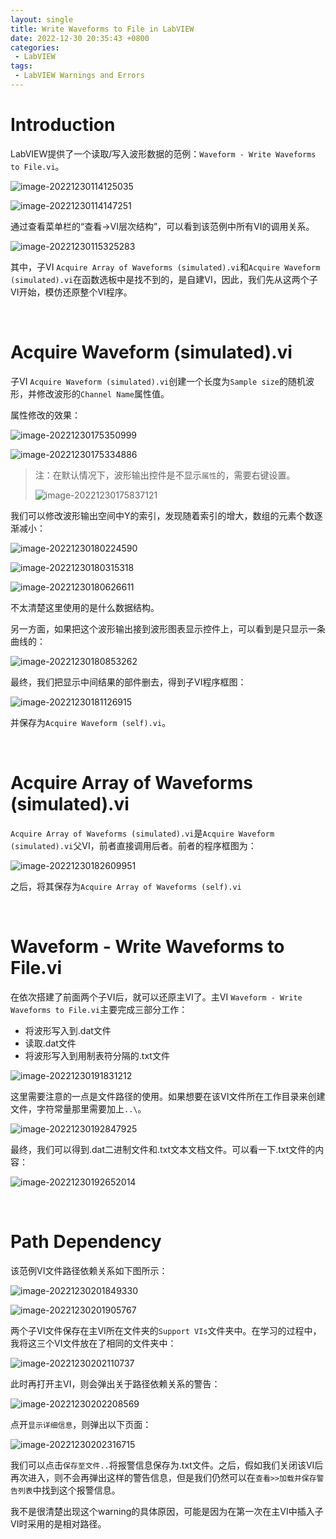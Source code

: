 ```yaml
---
layout: single
title: Write Waveforms to File in LabVIEW
date: 2022-12-30 20:35:43 +0800
categories: 
 - LabVIEW
tags:
 - LabVIEW Warnings and Errors
---
```


# Introduction

LabVIEW提供了一个读取/写入波形数据的范例：`Waveform - Write Waveforms to File.vi`。

![image-20221230114125035](https://github.com/HelloWorld-1017/blog-images/blob/main/migration/DeLLLaptop/image-20221230114125035.png?raw=true)

![image-20221230114147251](https://github.com/HelloWorld-1017/blog-images/blob/main/migration/DeLLLaptop/image-20221230114147251.png?raw=true)

通过查看菜单栏的“查看->VI层次结构”，可以看到该范例中所有VI的调用关系。

![image-20221230115325283](https://github.com/HelloWorld-1017/blog-images/blob/main/migration/DeLLLaptop/image-20221230115325283.png?raw=true)

其中，子VI `Acquire Array of Waveforms (simulated).vi`和`Acquire Waveform (simulated).vi`在函数选板中是找不到的，是自建VI，因此，我们先从这两个子VI开始，模仿还原整个VI程序。

<br>

# Acquire Waveform (simulated).vi

子VI `Acquire Waveform (simulated).vi`创建一个长度为`Sample size`的随机波形，并修改波形的`Channel Name`属性值。

属性修改的效果：

![image-20221230175350999](https://github.com/HelloWorld-1017/blog-images/blob/main/migration/DeLLLaptop/image-20221230175350999.png?raw=true)

![image-20221230175334886](https://github.com/HelloWorld-1017/blog-images/blob/main/migration/DeLLLaptop/image-20221230175334886.png?raw=true)

> 注：在默认情况下，波形输出控件是不显示`属性`的，需要右键设置。
>
> ![image-20221230175837121](https://github.com/HelloWorld-1017/blog-images/blob/main/migration/DeLLLaptop/image-20221230175837121.png?raw=true)

我们可以修改波形输出空间中Y的索引，发现随着索引的增大，数组的元素个数逐渐减小：

![image-20221230180224590](https://github.com/HelloWorld-1017/blog-images/blob/main/migration/DeLLLaptop/image-20221230180224590.png?raw=true)

![image-20221230180315318](https://github.com/HelloWorld-1017/blog-images/blob/main/migration/DeLLLaptop/image-20221230180315318.png?raw=true)

![image-20221230180626611](https://github.com/HelloWorld-1017/blog-images/blob/main/migration/DeLLLaptop/image-20221230180626611.png?raw=true)

不太清楚这里使用的是什么数据结构。

另一方面，如果把这个波形输出接到波形图表显示控件上，可以看到是只显示一条曲线的：

![image-20221230180853262](https://github.com/HelloWorld-1017/blog-images/blob/main/migration/DeLLLaptop/image-20221230180853262.png?raw=true)

最终，我们把显示中间结果的部件删去，得到子VI程序框图：

![image-20221230181126915](https://github.com/HelloWorld-1017/blog-images/blob/main/migration/DeLLLaptop/image-20221230181126915.png?raw=true)

并保存为`Acquire Waveform (self).vi`。

<br>

# Acquire Array of Waveforms (simulated).vi

`Acquire Array of Waveforms (simulated).vi`是`Acquire Waveform (simulated).vi`父VI，前者直接调用后者。前者的程序框图为：

![image-20221230182609951](https://github.com/HelloWorld-1017/blog-images/blob/main/migration/DeLLLaptop/image-20221230182609951.png?raw=true)

之后，将其保存为`Acquire Array of Waveforms (self).vi`

<br>

# Waveform - Write Waveforms to File.vi

在依次搭建了前面两个子VI后，就可以还原主VI了。主VI `Waveform - Write Waveforms to File.vi`主要完成三部分工作：

- 将波形写入到.dat文件
- 读取.dat文件
- 将波形写入到用制表符分隔的.txt文件

![image-20221230191831212](https://github.com/HelloWorld-1017/blog-images/blob/main/migration/DeLLLaptop/image-20221230191831212.png?raw=true)

这里需要注意的一点是文件路径的使用。如果想要在该VI文件所在工作目录来创建文件，字符常量那里需要加上`..\`。

![image-20221230192847925](https://github.com/HelloWorld-1017/blog-images/blob/main/migration/DeLLLaptop/image-20221230192847925.png?raw=true)

最终，我们可以得到.dat二进制文件和.txt文本文档文件。可以看一下.txt文件的内容：

![image-20221230192652014](https://github.com/HelloWorld-1017/blog-images/blob/main/migration/DeLLLaptop/image-20221230192652014.png?raw=true)

<br>

# Path Dependency

该范例VI文件路径依赖关系如下图所示：

![image-20221230201849330](https://github.com/HelloWorld-1017/blog-images/blob/main/migration/DeLLLaptop/image-20221230201849330.png?raw=true)

![image-20221230201905767](https://github.com/HelloWorld-1017/blog-images/blob/main/migration/DeLLLaptop/image-20221230201905767.png?raw=true)

两个子VI文件保存在主VI所在文件夹的`Support VIs`文件夹中。在学习的过程中，我将这三个VI文件放在了相同的文件夹中：

![image-20221230202110737](https://github.com/HelloWorld-1017/blog-images/blob/main/migration/DeLLLaptop/image-20221230202110737.png?raw=true)

此时再打开主VI，则会弹出关于路径依赖关系的警告：

![image-20221230202208569](https://github.com/HelloWorld-1017/blog-images/blob/main/migration/DeLLLaptop/image-20221230202208569.png?raw=true)

点开`显示详细信息`，则弹出以下页面：

![image-20221230202316715](https://github.com/HelloWorld-1017/blog-images/blob/main/migration/DeLLLaptop/image-20221230202316715.png?raw=true)

我们可以点击`保存至文件..`将报警信息保存为.txt文件。之后，假如我们关闭该VI后再次进入，则不会再弹出这样的警告信息，但是我们仍然可以在`查看>>加载并保存警告列表`中找到这个报警信息。

我不是很清楚出现这个warning的具体原因，可能是因为在第一次在主VI中插入子VI时采用的是相对路径。
